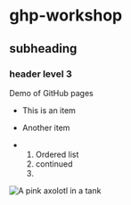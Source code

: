 # ghp-workshop
## subheading
### header level 3
Demo of GitHub pages

- This is an item
- Another item

- 1. Ordered list
  2. continued
  3.  

![A pink axolotl in a tank](https://alicemcgrath.digital.brynmawr.edu/simple-site/images/janeway.jpg)
